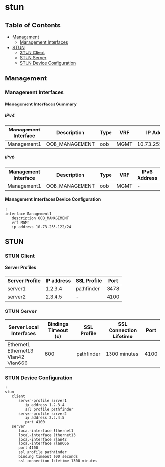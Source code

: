 # stun

## Table of Contents

- [Management](#management)
  - [Management Interfaces](#management-interfaces)
- [STUN](#stun-1)
  - [STUN Client](#stun-client)
  - [STUN Server](#stun-server)
  - [STUN Device Configuration](#stun-device-configuration)

## Management

### Management Interfaces

#### Management Interfaces Summary

##### IPv4

| Management Interface | Description | Type | VRF | IP Address | Gateway |
| -------------------- | ----------- | ---- | --- | ---------- | ------- |
| Management1 | OOB_MANAGEMENT | oob | MGMT | 10.73.255.122/24 | 10.73.255.2 |

##### IPv6

| Management Interface | Description | Type | VRF | IPv6 Address | IPv6 Gateway |
| -------------------- | ----------- | ---- | --- | ------------ | ------------ |
| Management1 | OOB_MANAGEMENT | oob | MGMT | - | - |

#### Management Interfaces Device Configuration

```eos
!
interface Management1
   description OOB_MANAGEMENT
   vrf MGMT
   ip address 10.73.255.122/24
```

## STUN

### STUN Client

#### Server Profiles

| Server Profile | IP address | SSL Profile | Port |
| -------------- | ---------- | ----------- | ---- |
| server1 | 1.2.3.4 | pathfinder | 3478 |
| server2 | 2.3.4.5 | - | 4100 |

### STUN Server

| Server Local Interfaces | Bindings Timeout (s) | SSL Profile | SSL Connection Lifetime | Port |
| ----------------------- | -------------------- | ----------- | ----------------------- | ---- |
| Ethernet1<br>Ethernet13<br>Vlan42<br>Vlan666 | 600 | pathfinder | 1300 minutes | 4100 |

### STUN Device Configuration

```eos
!
stun
   client
      server-profile server1
         ip address 1.2.3.4
         ssl profile pathfinder
      server-profile server2
         ip address 2.3.4.5
         port 4100
   server
      local-interface Ethernet1
      local-interface Ethernet13
      local-interface Vlan42
      local-interface Vlan666
      port 4100
      ssl profile pathfinder
      binding timeout 600 seconds
      ssl connection lifetime 1300 minutes
```
